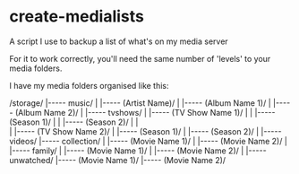 # create-medialists
A script I use to backup a list of what's on my media server

For it to work correctly, you'll need the same number of 'levels' to your media folders.

I have my media folders organised like this:

/storage/
    |----- music/
    |       |----- (Artist Name)/
    |               |----- (Album Name 1)/
    |               |----- (Album Name 2)/
    |
    |----- tvshows/
    |       |----- (TV Show Name 1)/
    |       |       |----- (Season 1)/
    |       |       |----- (Season 2)/
    |       |     
    |       |----- (TV Show Name 2)/
    |               |----- (Season 1)/
    |               |----- (Season 2)/
    |
    |----- videos/
           |----- collection/
           |       |----- (Movie Name 1)/
           |       |----- (Movie Name 2)/
           | 
           |----- family/
           |        |----- (Movie Name 1)/
           |        |----- (Movie Name 2)/
           |
           |----- unwatched/
                   |----- (Movie Name 1)/
                   |----- (Movie Name 2)/
